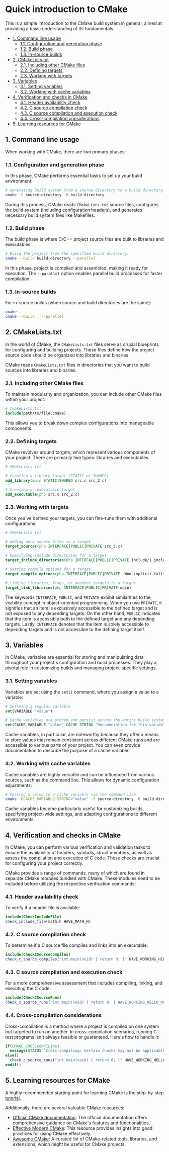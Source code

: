 # Quick introduction to CMake

This is a simple introduction to the CMake build system in general, aimed at
providing a basic understanding of its fundamentals.

* [1. Command line usage](#1-command-line-usage)
  * [1.1. Configuration and generation phase](#11-configuration-and-generation-phase)
  * [1.2. Build phase](#12-build-phase)
  * [1.3. In-source builds](#13-in-source-builds)
* [2. CMakeLists.txt](#2-cmakeliststxt)
  * [2.1. Including other CMake files](#21-including-other-cmake-files)
  * [2.2. Defining targets](#22-defining-targets)
  * [2.3. Working with targets](#23-working-with-targets)
* [3. Variables](#3-variables)
  * [3.1. Setting variables](#31-setting-variables)
  * [3.2. Working with cache variables](#32-working-with-cache-variables)
* [4. Verification and checks in CMake](#4-verification-and-checks-in-cmake)
  * [4.1. Header availability check](#41-header-availability-check)
  * [4.2. C source compilation check](#42-c-source-compilation-check)
  * [4.3. C source compilation and execution check](#43-c-source-compilation-and-execution-check)
  * [4.4. Cross-compilation considerations](#44-cross-compilation-considerations)
* [5. Learning resources for CMake](#5-learning-resources-for-cmake)

## 1. Command line usage

When working with CMake, there are two primary phases:

### 1.1. Configuration and generation phase

In this phase, CMake performs essential tasks to set up your build environment:

```sh
# Generating build system from a source directory to a build directory:
cmake -S source-directory -B build-directory
```

During this process, CMake reads `CMakeLists.txt` source files, configures the
build system (including configuration headers), and generates necessary build
system files like Makefiles.

### 1.2. Build phase

The build phase is where C/C++ project source files are built to libraries and
executables:

```sh
# Build the project from the specified build directory:
cmake --build build-directory --parallel
```

In this phase, project is compiled and assembled, making it ready for execution.
The `--parallel` option enables parallel build processes for faster compilation.

### 1.3. In-source builds

For in-source builds (when source and build directories are the same):

```sh
cmake .
cmake --build . --parallel
```

## 2. CMakeLists.txt

In the world of CMake, the `CMakeLists.txt` files serve as crucial blueprints
for configuring and building projects. These files define how the project source
code should be organized into libraries and binaries.

CMake reads `CMakeLists.txt` files in directories that you want to build sources
into libraries and binaries.

### 2.1. Including other CMake files

To maintain modularity and organization, you can include other CMake files
within your project:

```cmake
# CmakeLists.txt
include(path/to/file.cmake)
```

This allows you to break down complex configurations into manageable components.

### 2.2. Defining targets

CMake revolves around targets, which represent various components of your
project. There are primarily two types: libraries and executables.

```cmake
# CMakeLists.txt

# Creating a library target (STATIC or SHARED)
add_library(main STATIC|SHARED src.c src_2.c)

# Creating an executable target
add_executable(php src.c src_2.c)
```

### 2.3. Working with targets

Once you've defined your targets, you can fine-tune them with additional
configurations:

```cmake
# CMakeLists.txt

# Adding more source files to a target
target_sources(php INTERFACE|PUBLIC|PRIVATE src_3.c)

# Specifying include directories for a target
target_include_directories(php INTERFACE|PUBLIC|PRIVATE include/1 include/2)

# Setting compile options for a target
target_compile_options(php INTERFACE|PUBLIC|PRIVATE -Wno-implicit-fallthrough...)

# Linking libraries, flags, or another targets to a target
target_link_libraries(php INTERFACE|PUBLIC|PRIVATE main)
```

The keywords `INTERFACE`, `PUBLIC`, and `PRIVATE` exhibit similarities to the
visibility concept in object-oriented programming. When you use `PRIVATE`, it
signifies that an item is exclusively accessible to the defined target and is
not exposed to any depending targets. On the other hand, `PUBLIC` indicates that
the item is accessible both to the defined target and any depending targets.
Lastly, `INTERFACE` denotes that the item is solely accessible to depending
targets and is not accessible to the defining target itself.

## 3. Variables

In CMake, variables are essential for storing and manipulating data throughout
your project's configuration and build processes. They play a pivotal role in
customizing builds and managing project-specific settings.

### 3.1. Setting variables

Variables are set using the `set()` command, where you assign a value to a
variable:

```cmake
# Defining a regular variable
set(VARIABLE "value")

# Cache variables are stored and persist across the entire build system
set(CACHE_VARIABLE "value" CACHE STRING "Documentation for this variable")
```

Cache variables, in particular, are noteworthy because they offer a means to
store values that remain consistent across different CMake runs and are
accessible to various parts of your project. You can even provide documentation
to describe the purpose of a cache variable.

### 3.2. Working with cache variables

Cache variables are highly versatile and can be influenced from various sources,
such as the command line. This allows for dynamic configuration adjustments:

```sh
# Passing a value to a cache variable via the command line
cmake -DCACHE_VARIABLE:STRING="value" -S source-directory -B build-directory
```

Cache variables become particularly useful for customizing builds, specifying
project-wide settings, and adapting configurations to different environments.

## 4. Verification and checks in CMake

In CMake, you can perform various verification and validation tasks to ensure
the availability of headers, symbols, struct members, as well as assess the
compilation and execution of C code. These checks are crucial for configuring
your project correctly.

CMake provides a range of commands, many of which are found in separate CMake
modules bundled with CMake. These modules need to be included before utilizing
the respective verification commands:

### 4.1. Header availability check

To verify if a header file is available:

```cmake
include(CheckIncludeFile)
check_include_file(math.h HAVE_MATH_H)
```

### 4.2. C source compilation check

To determine if a C source file compiles and links into an executable:

```cmake
include(CheckCSourceCompiles)
check_c_source_compiles("int main(void) { return 0; }" HAVE_WORKING_HELLO_WORLD)
```

### 4.3. C source compilation and execution check

For a more comprehensive assessment that includes compiling, linking, and
executing the C code:

```cmake
include(CheckCSourceRuns)
check_c_source_runs("int main(void) { return 0; } HAVE_WORKING_HELLO_WORLD)
```

### 4.4. Cross-compilation considerations

Cross-compilation is a method where a project is compiled on one system but
targeted to run on another. In cross-compilation scenarios, running C test
programs isn't always feasible or guaranteed. Here's how to handle it:

```cmake
if(CMAKE_CROSSCOMPILING)
  message(STATUS "Cross-compiling: Certain checks may not be applicable.")
else()
  check_c_source_runs("int main(void) { return 0; }" HAVE_WORKING_HELLO_WORLD)
endif()
```

## 5. Learning resources for CMake

A highly recommended starting point for learning CMake is the step-by-step
[tutorial](https://cmake.org/cmake/help/latest/guide/tutorial/index.html).

Additionally, there are several valuable CMake resources:

* [Official CMake documentation](https://cmake.org/documentation/): The official
  documentation offers comprehensive guidance on CMake's features and
  functionalities.
* [Effective Modern CMake](https://gist.github.com/mbinna/c61dbb39bca0e4fb7d1f73b0d66a4fd1):
  This resource provides insights into good practices for using CMake
  effectively.
* [Awesome CMake](https://github.com/onqtam/awesome-cmake): A curated list of
  CMake-related tools, libraries, and extensions, which might be useful for
  CMake projects.
